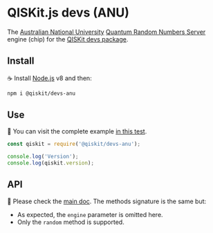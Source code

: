 # QISKit.js devs (ANU)

The [Australian National University](http://www.anu.edu.au) [Quantum Random Numbers Server](https://qrng.anu.edu.au) engine (chip) for the [QISKit devs package](https://github.com/QISKit/qiskit-js/tree/master/packages/qiskit-devs).

## Install

:coffee: Install [Node.js](https://nodejs.org/download) v8 and then:

```sh
npm i @qiskit/devs-anu
```

## Use

:pencil: You can visit the complete example [in this test](./test/functional/index.js).

```js
const qiskit = require('@qiskit/devs-anu');

console.log('Version');
console.log(qiskit.version);
```

## API

:eyes: Please check the [main doc](../../README.md#API). The methods signature is the same but:

* As expected, the `engine` parameter is omitted here.
* Only the `random` method is supported.
